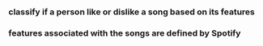 ### classify if a person like or dislike a song based on its features
### features associated with the songs are defined by Spotify

